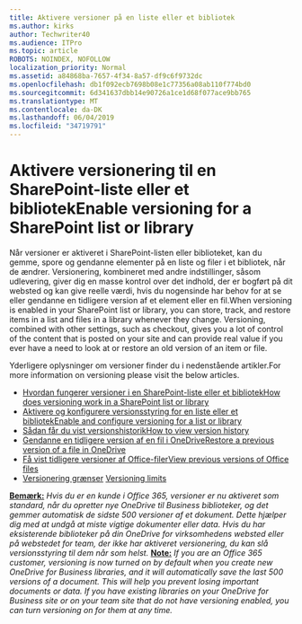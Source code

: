 ```yaml
---
title: Aktivere versioner på en liste eller et bibliotek
ms.author: kirks
author: Techwriter40
ms.audience: ITPro
ms.topic: article
ROBOTS: NOINDEX, NOFOLLOW
localization_priority: Normal
ms.assetid: a84868ba-7657-4f34-8a57-df9c6f9732dc
ms.openlocfilehash: db1f092ecb7698b08e1c77356a08ab110f774bd0
ms.sourcegitcommit: 6d341637dbb14e90726a1ce1d68f077ace9bb765
ms.translationtype: MT
ms.contentlocale: da-DK
ms.lasthandoff: 06/04/2019
ms.locfileid: "34719791"
---
```

# <a name="enable-versioning-for-a-sharepoint-list-or-library"></a><span data-ttu-id="377b3-102">Aktivere versionering til en SharePoint-liste eller et bibliotek</span><span class="sxs-lookup"><span data-stu-id="377b3-102">Enable versioning for a SharePoint list or library</span></span>


<p><span data-ttu-id="377b3-103"><span style="mso-bidi-font-family: Calibri; mso-bidi-theme-font: minor-latin;">Når versioner er aktiveret i SharePoint-listen eller biblioteket, kan du gemme, spore og gendanne elementer på en liste og filer i et bibliotek, når de ændrer. Versionering, kombineret med andre indstillinger, såsom udlevering, giver dig en masse kontrol over det indhold, der er bogført på dit websted og kan give reelle værdi, hvis du nogensinde har behov for at se eller gendanne en tidligere version af et element eller en fil.</span></span><span class="sxs-lookup"><span data-stu-id="377b3-103"><span style="mso-bidi-font-family: Calibri; mso-bidi-theme-font: minor-latin;">When versioning is enabled in your SharePoint list or library, you can store, track, and restore items in a list and files in a library whenever they change. Versioning, combined with other settings, such as checkout, gives you a lot of control of the content that is posted on your site and can provide real value if you ever have a need to look at or restore an old version of an item or file.</span></span></span></p> <p><span data-ttu-id="377b3-104"><span style="mso-bidi-font-family: Calibri; mso-bidi-theme-font: minor-latin;">Yderligere oplysninger om versioner finder du i nedenstående artikler.</span></span><span class="sxs-lookup"><span data-stu-id="377b3-104"><span style="mso-bidi-font-family: Calibri; mso-bidi-theme-font: minor-latin;">For more information on versioning please visit the below articles.</span></span></span></p> <ul> <li><span data-ttu-id="377b3-105"><span style="mso-bidi-font-family: Calibri; mso-bidi-theme-font: minor-latin;"><a href="https://support.office.com/en-us/article/how-does-versioning-work-in-a-sharepoint-list-or-library-0f6cd105-974f-44a4-aadb-43ac5bdfd247">Hvordan fungerer versioner i en SharePoint-liste eller et bibliotek</a></span></span><span class="sxs-lookup"><span data-stu-id="377b3-105"><span style="mso-bidi-font-family: Calibri; mso-bidi-theme-font: minor-latin;"><a href="https://support.office.com/en-us/article/how-does-versioning-work-in-a-sharepoint-list-or-library-0f6cd105-974f-44a4-aadb-43ac5bdfd247">How does versioning work in a SharePoint list or library</a></span></span></span></li> <li><span data-ttu-id="377b3-106"><span style="mso-bidi-font-family: Calibri; mso-bidi-theme-font: minor-latin;"><a href="https://support.office.com/en-us/article/enable-and-configure-versioning-for-a-list-or-library-1555d642-23ee-446a-990a-bcab618c7a37?ocmsassetID=HA102772148&amp;CTT=3&amp;CorrelationId=52441bb1-a619-4375-89d5-19d28769890f&amp;ui=en-US&amp;rs=en-US&amp;ad=US">Aktivere og konfigurere versionsstyring for en liste eller et bibliotek</a></span></span><span class="sxs-lookup"><span data-stu-id="377b3-106"><span style="mso-bidi-font-family: Calibri; mso-bidi-theme-font: minor-latin;"><a href="https://support.office.com/en-us/article/enable-and-configure-versioning-for-a-list-or-library-1555d642-23ee-446a-990a-bcab618c7a37?ocmsassetID=HA102772148&amp;CTT=3&amp;CorrelationId=52441bb1-a619-4375-89d5-19d28769890f&amp;ui=en-US&amp;rs=en-US&amp;ad=US">Enable and configure versioning for a list or library</a></span></span></span></li> <li><span data-ttu-id="377b3-107"><span style="mso-bidi-font-family: Calibri; mso-bidi-theme-font: minor-latin;"><a href="https://support.office.com/en-us/article/View-the-version-history-of-an-item-or-file-in-a-list-or-library-53262060-5092-424D-A50B-C798B0EC32B1">Sådan får du vist versionshistorik</a></span></span><span class="sxs-lookup"><span data-stu-id="377b3-107"><span style="mso-bidi-font-family: Calibri; mso-bidi-theme-font: minor-latin;"><a href="https://support.office.com/en-us/article/View-the-version-history-of-an-item-or-file-in-a-list-or-library-53262060-5092-424D-A50B-C798B0EC32B1">How to view version history</a> </span></span></span></li> <li><span data-ttu-id="377b3-108"><span style="mso-bidi-font-family: Calibri; mso-bidi-theme-font: minor-latin;"><a href="https://support.office.com/en-us/article/restore-a-previous-version-of-a-file-in-onedrive-159cad6d-d76e-4981-88ef-de6e96c93893?ui=en-US&amp;rs=en-US&amp;ad=US">Gendanne en tidligere version af en fil i OneDrive</a></span></span><span class="sxs-lookup"><span data-stu-id="377b3-108"><span style="mso-bidi-font-family: Calibri; mso-bidi-theme-font: minor-latin;"><a href="https://support.office.com/en-us/article/restore-a-previous-version-of-a-file-in-onedrive-159cad6d-d76e-4981-88ef-de6e96c93893?ui=en-US&amp;rs=en-US&amp;ad=US">Restore a previous version of a file in OneDrive</a></span></span></span></li> <li><span data-ttu-id="377b3-109"><span style="mso-bidi-font-family: Calibri; mso-bidi-theme-font: minor-latin;"><a href="https://support.office.com/en-us/article/view-previous-versions-of-office-files-5c1e076f-a9c9-41b8-8ace-f77b9642e2c2">Få vist tidligere versioner af Office-filer</a></span></span><span class="sxs-lookup"><span data-stu-id="377b3-109"><span style="mso-bidi-font-family: Calibri; mso-bidi-theme-font: minor-latin;"><a href="https://support.office.com/en-us/article/view-previous-versions-of-office-files-5c1e076f-a9c9-41b8-8ace-f77b9642e2c2">View previous versions of Office files</a></span></span></span></li> <li><span data-ttu-id="377b3-110"><span style="mso-bidi-font-family: Calibri; mso-bidi-theme-font: minor-latin;"><a href="https://docs.microsoft.com/en-us/office365/servicedescriptions/sharepoint-online-service-description/sharepoint-online-limits">Versionering grænser</a>&nbsp;</span></span><span class="sxs-lookup"><span data-stu-id="377b3-110"><span style="mso-bidi-font-family: Calibri; mso-bidi-theme-font: minor-latin;"><a href="https://docs.microsoft.com/en-us/office365/servicedescriptions/sharepoint-online-service-description/sharepoint-online-limits">Versioning limits</a>&nbsp;</span></span></span></li> </ul> <p><span data-ttu-id="377b3-111"><strong style="mso-bidi-font-weight: normal;"><u><span style="mso-bidi-font-family: Calibri; mso-bidi-theme-font: minor-latin;">Bemærk:</span></u></strong> <span style="mso-bidi-font-family: Calibri; mso-bidi-theme-font: minor-latin;"> <em style="mso-bidi-font-style: normal;">Hvis du er en kunde i Office 365, versioner er nu aktiveret som standard, når du opretter nye OneDrive til Business biblioteker, og det gemmer automatisk de sidste 500 versioner af et dokument. Dette hjælper dig med at undgå at miste vigtige dokumenter eller data. Hvis du har eksisterende biblioteker på din OneDrive for virksomhedens websted eller på webstedet for team, der ikke har aktiveret versionering, du kan slå versionsstyring til dem når som helst.</em> </span></span><span class="sxs-lookup"><span data-stu-id="377b3-111"><strong style="mso-bidi-font-weight: normal;"><u><span style="mso-bidi-font-family: Calibri; mso-bidi-theme-font: minor-latin;">Note:</span></u></strong><span style="mso-bidi-font-family: Calibri; mso-bidi-theme-font: minor-latin;"> <em style="mso-bidi-font-style: normal;">If you are an Office 365 customer, versioning is now turned on by default when you create new OneDrive for Business libraries, and it will automatically save the last 500 versions of a document. This will help you prevent losing important documents or data. If you have existing libraries on your OneDrive for Business site or on your team site that do not have versioning enabled, you can turn versioning on for them at any time.</em></span></span></span></p>


